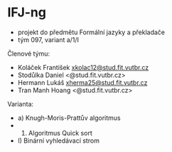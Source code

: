 IFJ-ng
======

- projekt do předmětu Formální jazyky a překladače
- tým 097, variant a/1/I

Členové týmu:
 - Koláček František <xkolac12@stud.fit.vutbr.cz>
 - Stodůlka Daniel <@stud.fit.vutbr.cz>
 - Hermann Lukáš <xherma25@stud.fit.vutbr.cz>
 - Tran Manh Hoang <@stud.fit.vutbr.cz>
 
Varianta:
 - a) Knugh-Moris-Prattův algoritmus
 - 1) Algoritmus Quick sort
 - I) Binární vyhledávací strom
